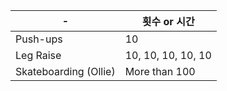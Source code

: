| - 	| 횟수 or 시간 	|
|------	|-----	|
| Push-ups  	| 10    	|
| Leg Raise  	| 10, 10, 10, 10, 10    	|
| Skateboarding (Ollie)  	| More than 100    	|
